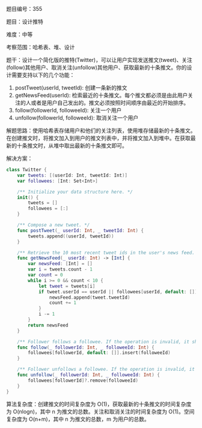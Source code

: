 题目编号：355

题目：设计推特

难度：中等

考察范围：哈希表、堆、设计

题干：设计一个简化版的推特(Twitter)，可以让用户实现发送推文(tweet)、关注(follow)其他用户、取消关注(unfollow)其他用户、获取最新的十条推文。你的设计需要支持以下的几个功能：

1. postTweet(userId, tweetId): 创建一条新的推文
2. getNewsFeed(userId): 检索最近的十条推文。每个推文都必须是由此用户关注的人或者是用户自己发出的。推文必须按照时间顺序由最近的开始排序。
3. follow(followerId, followeeId): 关注一个用户
4. unfollow(followerId, followeeId): 取消关注一个用户

解题思路：使用哈希表存储用户和他们的关注列表，使用堆存储最新的十条推文。在创建推文时，将推文加入到用户的推文列表中，并将推文加入到堆中。在获取最新的十条推文时，从堆中取出最新的十条推文即可。

解决方案：

```swift
class Twitter {
    var tweets: [(userId: Int, tweetId: Int)]
    var followees: [Int: Set<Int>]

    /** Initialize your data structure here. */
    init() {
        tweets = []
        followees = [:]
    }

    /** Compose a new tweet. */
    func postTweet(_ userId: Int, _ tweetId: Int) {
        tweets.append((userId, tweetId))
    }

    /** Retrieve the 10 most recent tweet ids in the user's news feed. Each item in the news feed must be posted by users who the user followed or by the user herself. Tweets must be ordered from most recent to least recent. */
    func getNewsFeed(_ userId: Int) -> [Int] {
        var newsFeed: [Int] = []
        var i = tweets.count - 1
        var count = 0
        while i >= 0 && count < 10 {
            let tweet = tweets[i]
            if tweet.userId == userId || followees[userId, default: []].contains(tweet.userId) {
                newsFeed.append(tweet.tweetId)
                count += 1
            }
            i -= 1
        }
        return newsFeed
    }

    /** Follower follows a followee. If the operation is invalid, it should be a no-op. */
    func follow(_ followerId: Int, _ followeeId: Int) {
        followees[followerId, default: []].insert(followeeId)
    }

    /** Follower unfollows a followee. If the operation is invalid, it should be a no-op. */
    func unfollow(_ followerId: Int, _ followeeId: Int) {
        followees[followerId]?.remove(followeeId)
    }
}
```

算法复杂度：创建推文的时间复杂度为 O(1)，获取最新的十条推文的时间复杂度为 O(nlogn)，其中 n 为推文的总数。关注和取消关注的时间复杂度为 O(1)。空间复杂度为 O(n+m)，其中 n 为推文的总数，m 为用户的总数。